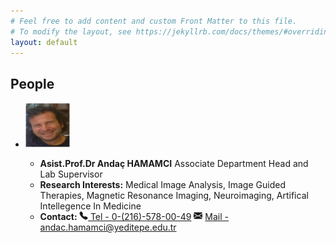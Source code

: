 ```yaml
---
# Feel free to add content and custom Front Matter to this file.
# To modify the layout, see https://jekyllrb.com/docs/themes/#overriding-theme-defaults
layout: default
---
```




<h2>People</h2>
<ul class="list-unstyled">
<li class="media" style="width: auto; height: auto;">
<img class="pull-left img-responsive" src="img/andac_hamamci.png" alt="Generic placeholder image" style="max-width: 15%">
<div class="media-body">   
<ul class="list-group" >              
<li class="list-group-item">
<a><strong> Asist.Prof.Dr Andaç HAMAMCI</strong> Associate Department Head and Lab Supervisor </a>

</li>
<li class="list-group-item">
<a> <strong>Research Interests:</strong>  Medical Image Analysis, Image Guided Therapies, Magnetic Resonance Imaging, Neuroimaging, Artifical Intellegence In Medicine </a>
</li>
<li class="list-group-item">
<strong>Contact: </strong>

<svg width="1em" height="1em" viewBox="0 0 16 16" class="bi bi-telephone-fill" fill="currentColor" xmlns="http://www.w3.org/2000/svg">
<path fill-rule="evenodd" d="M2.267.98a1.636 1.636 0 0 1 2.448.152l1.681 2.162c.309.396.418.913.296 1.4l-.513 2.053a.636.636 0 0 0 .167.604L8.65 9.654a.636.636 0 0 0 .604.167l2.052-.513a1.636 1.636 0 0 1 1.401.296l2.162 1.681c.777.604.849 1.753.153 2.448l-.97.97c-.693.693-1.73.998-2.697.658a17.47 17.47 0 0 1-6.571-4.144A17.47 17.47 0 0 1 .639 4.646c-.34-.967-.035-2.004.658-2.698l.97-.969z"/>
</svg><a href="tel:0-(216)-578-00-49">
Tel - 0-(216)-578-00-49</a>


<svg width="1em" height="1em" viewBox="0 0 16 16" class="bi bi-envelope-fill" fill="currentColor" xmlns="http://www.w3.org/2000/svg">
<path fill-rule="evenodd" d="M.05 3.555A2 2 0 0 1 2 2h12a2 2 0 0 1 1.95 1.555L8 8.414.05 3.555zM0 4.697v7.104l5.803-3.558L0 4.697zM6.761 8.83l-6.57 4.027A2 2 0 0 0 2 14h12a2 2 0 0 0 1.808-1.144l-6.57-4.027L8 9.586l-1.239-.757zm3.436-.586L16 11.801V4.697l-5.803 3.546z"/>
</svg>
<a href="mailto:andac.hamamci@yeditepe.edu.tr ">
Mail - andac.hamamci@yeditepe.edu.tr </a>
</li>
</ul>











